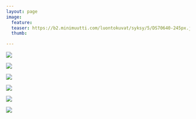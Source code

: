 ```yaml
---
layout: page
image:
  feature:
  teaser: https://b2.minimuutti.com/luontokuvat/syksy/5/DS70640-245px.jpg
  thumb:

---
```



![](https://b2.minimuutti.com/luontokuvat/syksy/5/DS70580-800px.jpg)

![](https://b2.minimuutti.com/luontokuvat/syksy/5/DS70589-800px.jpg)

![](https://b2.minimuutti.com/luontokuvat/syksy/5/DS70633-800px.jpg)

![](https://b2.minimuutti.com/luontokuvat/syksy/5/DS70636-800px.jpg)

![](https://b2.minimuutti.com/luontokuvat/syksy/5/DS70640-800px.jpg)

![](https://b2.minimuutti.com/luontokuvat/syksy/5/DS70642-800px.jpg)
